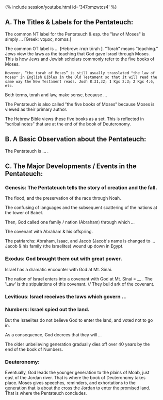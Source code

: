 
{% include session/youtube.html id='347pmzwtcs4' %}

## A. The Titles & Labels for the Pentateuch:

The common NT label for the Pentateuch & esp. the "law of Moses" is simply …
[Greek: νοµος, nomos.]

The common OT label is …
[Hebrew: תורה tōrah ]. “Torah” means “teaching.” Jews view the laws as the teaching that God gave Israel through Moses. This is how Jews and Jewish scholars commonly refer to the five books of Moses.

```
However, “the torah of Moses” is still usually translated "the law of Moses" in English Bibles in the Old Testament so that it will read the same way the New Testament reads. Josh 8:31,32; 1 Kgs 2:3; 2 Kgs 4:6, etc.
```

Both terms, torah and law, make sense, because …

The Pentateuch is also called "the five books of Moses" because Moses is viewed as their primary author.

The Hebrew Bible views these five books as a set. This is reflected in “scribal notes” that are at the end of the book of Deuteronomy.

## B. A Basic Observation about the Pentateuch:

The Pentateuch is … .

## C. The Major Developments / Events in the Pentateuch:

### Genesis: The Pentateuch tells the story of creation and the fall.

The flood, and the preservation of the race through Noah.

The confusing of languages and the subsequent scattering of the nations at the tower of Babel.

Then, God called one family / nation (Abraham) through which …

The covenant with Abraham & his offspring.

The patriarchs: Abraham, Isaac, and Jacob (Jacob's name is changed to … Jacob & his family (the Israelites) wound up down in Egypt.

### Exodus: God brought them out with great power.

Israel has a dramatic encounter with God at Mt. Sinai.

The nation of Israel enters into a covenant with God at Mt. Sinai = __ . The 'Law' is the stipulations of this covenant. // They build ark of the covenant.

### Leviticus: Israel receives the laws which govern …

### Numbers: Israel spied out the land.

But the Israelites do not believe God to enter the land, and voted not to go in.

As a consequence, God decrees that they will …

The older unbelieving generation gradually dies off over 40 years by the end of the book of Numbers.

### Deuteronomy:

Eventually, God leads the younger generation to the plains of Moab, just east of the Jordan river. That is where the book of Deuteronomy takes place. Moses gives speeches, reminders, and exhortations to the generation that is about the cross the Jordan to enter the promised land. That is where the Pentateuch concludes.
